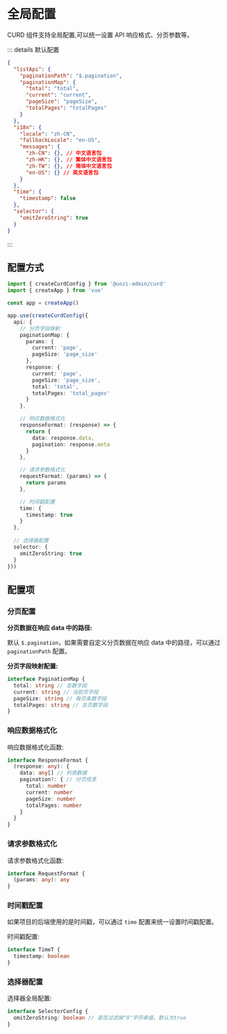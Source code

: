 # 全局配置

CURD 组件支持全局配置,可以统一设置 API 响应格式、分页参数等。

::: details 默认配置

```json
{
  "listApi": {
    "paginationPath": "$.pagination",
    "paginationMap": {
      "total": "total",
      "current": "current",
      "pageSize": "pageSize",
      "totalPages": "totalPages"
    }
  },
  "i18n": {
    "locale": "zh-CN",
    "fallbackLocale": "en-US",
    "messages": {
      "zh-CN": {}, // 中文语言包
      "zh-HK": {}, // 繁体中文语言包
      "zh-TW": {}, // 简体中文语言包
      "en-US": {} // 英文语言包
    }
  },
  "time": {
    "timestamp": false
  },
  "selector": {
    "omitZeroString": true
  }
}
```

:::

## 配置方式

```ts
import { createCurdConfig } from '@uozi-admin/curd'
import { createApp } from 'vue'

const app = createApp()

app.use(createCurdConfig({
  api: {
    // 分页字段映射
    paginationMap: {
      params: {
        current: 'page',
        pageSize: 'page_size'
      },
      response: {
        current: 'page',
        pageSize: 'page_size',
        total: 'total',
        totalPages: 'total_pages'
      }
    },

    // 响应数据格式化
    responseFormat: (response) => {
      return {
        data: response.data,
        pagination: response.meta
      }
    },

    // 请求参数格式化
    requestFormat: (params) => {
      return params
    },

    // 时间戳配置
    time: {
      timestamp: true
    }
  },
  
  // 选择器配置
  selector: {
    omitZeroString: true
  }
}))
```

## 配置项

### 分页配置

**分页数据在响应 data 中的路径:**

默认 `$.pagination`，如果需要自定义分页数据在响应 data 中的路径，可以通过 `paginationPath` 配置。

**分页字段映射配置:**

```ts
interface PaginationMap {
  total: string // 总数字段
  current: string // 当前页字段
  pageSize: string // 每页条数字段
  totalPages: string // 总页数字段
}
```

### 响应数据格式化

响应数据格式化函数:

```ts
interface ResponseFormat {
  (response: any): {
    data: any[] // 列表数据
    pagination?: { // 分页信息
      total: number
      current: number
      pageSize: number
      totalPages: number
    }
  }
}
```

### 请求参数格式化

请求参数格式化函数:

```ts
interface RequestFormat {
  (params: any): any
}
```

### 时间戳配置

如果项目的后端使用的是时间戳，可以通过 `time` 配置来统一设置时间戳配置。

时间戳配置:

```ts
interface TimeT {
  timestamp: boolean
}
```

### 选择器配置

选择器全局配置:

```ts
interface SelectorConfig {
  omitZeroString: boolean // 是否过滤掉"0"字符串值，默认为true
}
```